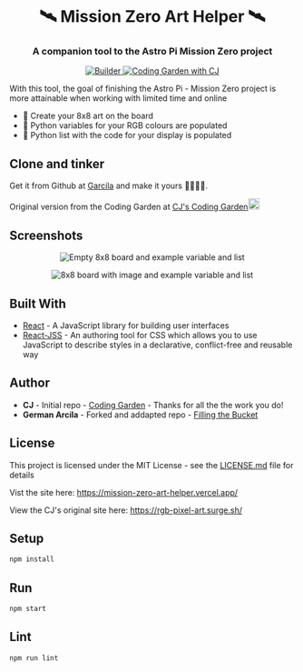 <h1 align="center">🛰 Mission Zero Art Helper 🛰</h1> 
<h3 align="center">A companion tool to the Astro Pi Mission Zero project</h3>

<div align="center">
  <!-- Made By -->
  <a href="https://garcila.github.io/">
    <img src='https://img.shields.io/badge/made%20by-not%20a%20%F0%9F%A4%96-blue.svg'
      alt="Builder" />
  </a>
  <!-- Inspired by -->
  <a href="https://coding.garden/#/">
    <img src="https://img.shields.io/badge/inspired-Coding%20Garden-brightgreen.svg"
      alt="Coding Garden with CJ" />
  </a>
</div>

With this tool, the goal of finishing the Astro Pi - Mission Zero project is more attainable when working with limited time and online

- 🎨 Create your 8x8 art on the board
- 🐍 Python variables for your RGB colours are populated
- 🐍 Python list with the code for your display is populated

## Clone and tinker

Get it from Github at [Garcila](https://github.com/Garcila/react-pixel-art-maker) and make it yours 📘📙📕📗.

Original version from the Coding Garden at [CJ's Coding Garden](<[react-pixel-art-maker](https://github.com/CodingGarden/react-pixel-art-maker)>)<span><img src="https://avatars0.githubusercontent.com/u/14241866?s=460&u=ae42593caf0d925c19f296880bc8f73e1d4c3b8c&v=4" style='height: 20px'></span>

## Screenshots

<p align="center">
<img src="https://res.cloudinary.com/garcila/image/upload/v1600522126/Mission%20Zero%20Art%20Helper/Screen_Shot_2020-09-19_at_9.25.00_AM.png" alt='Empty 8x8 board and example variable and list' />
</p>

<p align="center">
<img src="https://res.cloudinary.com/garcila/image/upload/v1600522126/Mission%20Zero%20Art%20Helper/Screen_Shot_2020-09-19_at_9.26.45_AM.png" alt='8x8 board with image and example variable and list' />
</p>

## Built With

- [React](https://reactjs.org/) - A JavaScript library for building user interfaces
- [React-JSS](https://cssinjs.org/react-jss/?v=v10.4.0) - An authoring tool for CSS which allows you to use JavaScript to describe styles in a declarative, conflict-free and reusable way

## Author

- **CJ** - Initial repo - [Coding Garden](https://coding.garden/#/) - Thanks for all the the work you do!
- **German Arcila** - Forked and addapted repo - [Filling the Bucket](https://github.com/Garcila/react-pixel-art-maker)

## License

This project is licensed under the MIT License - see the [LICENSE.md](LICENSE.md) file for details

</body>

Vist the site here: https://mission-zero-art-helper.vercel.app/

View the CJ's original site here: https://rgb-pixel-art.surge.sh/

## Setup

```sh
npm install
```

## Run

```sh
npm start
```

## Lint

```sh
npm run lint
```

